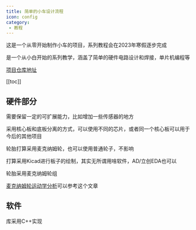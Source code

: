 ```yaml
---
title: 简单的小车设计流程
icon: config
category:
 - 教程
---
```


这是一个从零开始制作小车的项目，系列教程会在2023年寒假逐步完成

是一个从小白开始的系列教学，涵盖了简单的硬件电路设计和焊接，单片机编程等

[项目仓库地址](https://github.com/We-Fly/TeachCar)

[[toc]]

## 硬件部分

需要保留一定的可扩展能力，比如增加一些传感器的地方

采用核心板和底板分离的方式，可以使用不同的芯片，或者同一个核心板可以用于今后的其他项目

轮胎打算采用麦克纳姆轮，也可以使用普通轮子，不影响

打算采用Kicad进行板子的绘制，其实无所谓用啥软件，AD/立创EDA也可以

轮胎采用麦克纳姆轮组

[麦克纳姆轮运动学分析](https://www.cnblogs.com/FangLai-you/p/10867791.html)可以参考这个文章

## 软件

库采用C++实现
